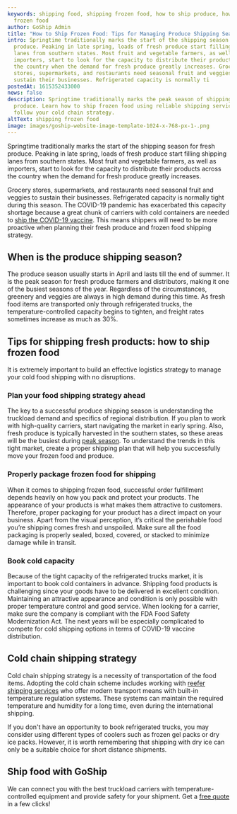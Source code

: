 ```yaml
---
keywords: shipping food, shipping frozen food, how to ship produce, how to ship
  frozen food
author: GoShip Admin
title: "How to Ship Frozen Food: Tips for Managing Produce Shipping Season"
intro: Springtime traditionally marks the start of the shipping season for fresh
  produce. Peaking in late spring, loads of fresh produce start filling shipping
  lanes from southern states. Most fruit and vegetable farmers, as well as
  importers, start to look for the capacity to distribute their products across
  the country when the demand for fresh produce greatly increases. Grocery
  stores, supermarkets, and restaurants need seasonal fruit and veggies to
  sustain their businesses. Refrigerated capacity is normally ti
postedAt: 1615352433000
news: false
description: Springtime traditionally marks the peak season of shipping fresh
  produce. Learn how to ship frozen food using reliable shipping services and
  follow your cold chain strategy.
altText: shipping frozen food
image: images/goship-website-image-template-1024-x-768-px-1-.png
---
```

Springtime traditionally marks the start of the shipping season for fresh produce. Peaking in late spring, loads of fresh produce start filling shipping lanes from southern states. Most fruit and vegetable farmers, as well as importers, start to look for the capacity to distribute their products across the country when the demand for fresh produce greatly increases. 

Grocery stores, supermarkets, and restaurants need seasonal fruit and veggies to sustain their businesses. Refrigerated capacity is normally tight during this season. The COVID-19 pandemic has exacerbated this capacity shortage because a great chunk of carriers with cold containers are needed to [ship the COVID-19 vaccine](https://www.plslogistics.com/blog/preparing-supply-chain-networks-for-vaccine-transportation). This means shippers will need to be more proactive when planning their fresh produce and frozen food shipping strategy.

## When is the produce shipping season?

The produce season usually starts in April and lasts till the end of summer. It is the peak season for fresh produce farmers and distributors, making it one of the busiest seasons of the year. Regardless of the circumstances, greenery and veggies are always in high demand during this time. As fresh food items are transported only through refrigerated trucks, the temperature-controlled capacity begins to tighten, and freight rates sometimes increase as much as 30%.

## Tips for shipping fresh products: how to ship frozen food

It is extremely important to build an effective logistics strategy to manage your cold food shipping with no disruptions. 

### Plan your food shipping strategy ahead

The key to a successful produce shipping season is understanding the truckload demand and specifics of regional distribution. If you plan to work with high-quality carriers, start navigating the market in early spring. Also, fresh produce is typically harvested in the southern states, so these areas will be the busiest during [peak season](https://www.goship.com/posts/preparing-for-peak-season-shipping). To understand the trends in this tight market, create a proper shipping plan that will help you successfully move your frozen food and produce.

### Properly package frozen food for shipping

When it comes to shipping frozen food, successful order fulfillment depends heavily on how you pack and protect your products. The appearance of your products is what makes them attractive to customers. Therefore, proper packaging for your product has a direct impact on your business. Apart from the visual perception, it’s critical the perishable food you’re shipping comes fresh and unspoiled. Make sure all the food packaging is properly sealed, boxed, covered, or stacked to minimize damage while in transit.

### Book cold capacity

Because of the tight capacity of the refrigerated trucks market, it is important to book cold containers in advance. Shipping food products is challenging since your goods have to be delivered in excellent condition. Maintaining an attractive appearance and condition is only possible with proper temperature control and good service. When looking for a carrier, make sure the company is compliant with the FDA Food Safety Modernization Act. The next years will be especially complicated to compete for cold shipping options in terms of COVID-19 vaccine distribution.

## Cold chain shipping strategy

Cold chain shipping strategy is a necessity of transportation of the food items. Adopting the cold chain scheme includes working with [reefer shipping services](https://www.goship.com/posts/3-best-practices-for-refrigerated-freight-shipping) who offer modern transport means with built-in temperature regulation systems. These systems can maintain the required temperature and humidity for a long time, even during the international shipping.

If you don't have an opportunity to book refrigerated trucks, you may consider using different types of coolers such as frozen gel packs or dry ice packs. However, it is worth remembering that shipping with dry ice can only be a suitable choice for short distance shipments.

## Ship food with GoShip

We can connect you with the best truckload carriers with temperature-controlled equipment and provide safety for your shipment. Get a [free quote](https://www.goship.com/) in a few clicks!